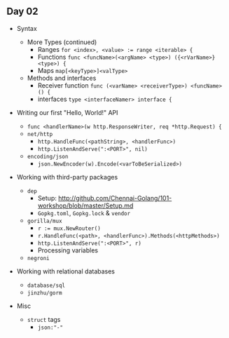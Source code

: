 Day 02
------
- Syntax
  - More Types (continued)
    - Ranges `for <index>, <value> := range <iterable> {`
    - Functions `func <funcName>(<argName> <type>) ({<rVarName>} <type>) {`
    - Maps `map[<keyType>]<valType>`
  - Methods and interfaces
    - Receiver function `func (<varName> <receiverType>) <funcName>() {`
    - interfaces `type <interfaceNamer> interface {`

- Writing our first "Hello, World!" API
  - `func <handlerName>(w http.ResponseWriter, req *http.Request) {`
  - `net/http`
    - `http.HandleFunc(<pathString>, <handlerFunc>)`
    - `http.ListenAndServe(":<PORT>", nil)`
  - `encoding/json`
    - `json.NewEncoder(w).Encode(<varToBeSerialized>)`

- Working with third-party packages
  - `dep`
    - Setup: http://github.com/Chennai-Golang/101-workshop/blob/master/Setup.md
    - `Gopkg.toml`, `Gopkg.lock` & `vendor`
  - `gorilla/mux`
    - `r := mux.NewRouter()`
    - `r.HandleFunc(<path>, <handlerFunc>).Methods(<httpMethods>)`
    - `http.ListenAndServe(":<PORT>", r)`
    - Processing variables
  - `negroni`

- Working with relational databases
  - `database/sql`
  - `jinzhu/gorm`

- Misc
  - `struct` tags
    - `json:"-"`
